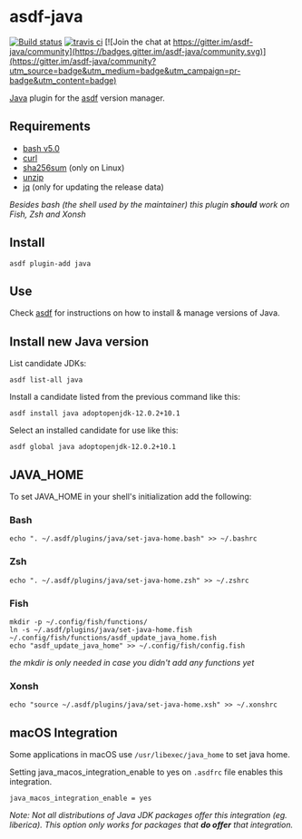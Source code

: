# asdf-java

[![Build status](https://github.com/halcyon/asdf-java/workflows/asdf-java%20Tests/badge.svg?branch=master)](https://github.com/halcyon/asdf-java/actions?query=workflow%3A%22asdf-java+Tests%22+branch%3Amaster) [![travis ci](https://travis-ci.org/halcyon/asdf-java.svg?branch=master)](https://travis-ci.org/halcyon/asdf-java) [![Join the chat at https://gitter.im/asdf-java/community](https://badges.gitter.im/asdf-java/community.svg)](https://gitter.im/asdf-java/community?utm_source=badge&utm_medium=badge&utm_campaign=pr-badge&utm_content=badge)

[Java](https://www.java.com/en/) plugin for the [asdf](https://github.com/asdf-vm/asdf) version manager.

## Requirements
- [bash v5.0](https://www.gnu.org/software/bash/)
- [curl](https://curl.haxx.se/)
- [sha256sum](https://www.gnu.org/software/coreutils/) (only on Linux)
- [unzip](http://infozip.sourceforge.net/UnZip.html)
- [jq](https://stedolan.github.io/jq/) (only for updating the release data)

_Besides bash (the shell used by the maintainer) this plugin **should** work on Fish, Zsh and Xonsh_

## Install

```
asdf plugin-add java
```

## Use

Check [asdf](https://asdf-vm.github.io/asdf/) for instructions on how to install & manage versions of Java.

## Install new Java version

List candidate JDKs:

`asdf list-all java`

Install a candidate listed from the previous command like this:

`asdf install java adoptopenjdk-12.0.2+10.1`

Select an installed candidate for use like this:

`asdf global java adoptopenjdk-12.0.2+10.1`

## JAVA_HOME
To set JAVA_HOME in your shell's initialization add the following:

### Bash
`echo ". ~/.asdf/plugins/java/set-java-home.bash" >> ~/.bashrc`

### Zsh
`echo ". ~/.asdf/plugins/java/set-java-home.zsh" >> ~/.zshrc`

### Fish
```
mkdir -p ~/.config/fish/functions/
ln -s ~/.asdf/plugins/java/set-java-home.fish ~/.config/fish/functions/asdf_update_java_home.fish
echo "asdf_update_java_home" >> ~/.config/fish/config.fish
```
_the mkdir is only needed in case you didn't add any functions yet_

### Xonsh
`echo "source ~/.asdf/plugins/java/set-java-home.xsh" >> ~/.xonshrc`

## macOS Integration
Some applications in macOS use `/usr/libexec/java_home` to set java home.

Setting java_macos_integration_enable to yes on `.asdfrc` file enables this integration.

```
java_macos_integration_enable = yes
```

_Note: Not all distributions of Java JDK packages offer this integration (eg. liberica). This option only works for packages that **do offer** that integration._
